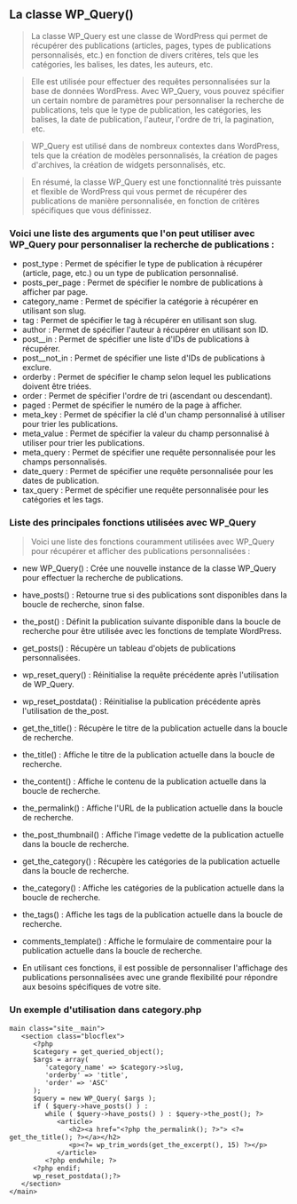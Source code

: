 ## La classe WP_Query()

> La classe WP_Query est une classe de WordPress qui permet de récupérer des publications (articles, pages, types de publications personnalisés, etc.) en fonction de divers critères, tels que les catégories, les balises, les dates, les auteurs, etc.

> Elle est utilisée pour effectuer des requêtes personnalisées sur la base de données WordPress. Avec WP_Query, vous pouvez spécifier un certain nombre de paramètres pour personnaliser la recherche de publications, tels que le type de publication, les catégories, les balises, la date de publication, l'auteur, l'ordre de tri, la pagination, etc.

> WP_Query est utilisé dans de nombreux contextes dans WordPress, tels que la création de modèles personnalisés, la création de pages d'archives, la création de widgets personnalisés, etc.

> En résumé, la classe WP_Query est une fonctionnalité très puissante et flexible de WordPress qui vous permet de récupérer des publications de manière personnalisée, en fonction de critères spécifiques que vous définissez.

### Voici une liste des arguments que l'on peut utiliser avec WP_Query pour personnaliser la recherche de publications :

- post_type : Permet de spécifier le type de publication à récupérer (article, page, etc.) ou un type de publication personnalisé.
- posts_per_page : Permet de spécifier le nombre de publications à afficher par page.
- category_name : Permet de spécifier la catégorie à récupérer en utilisant son slug.
- tag : Permet de spécifier le tag à récupérer en utilisant son slug.
- author : Permet de spécifier l'auteur à récupérer en utilisant son ID.
- post\_\_in : Permet de spécifier une liste d'IDs de publications à récupérer.
- post\_\_not_in : Permet de spécifier une liste d'IDs de publications à exclure.
- orderby : Permet de spécifier le champ selon lequel les publications doivent être triées.
- order : Permet de spécifier l'ordre de tri (ascendant ou descendant).
- paged : Permet de spécifier le numéro de la page à afficher.
- meta_key : Permet de spécifier la clé d'un champ personnalisé à utiliser pour trier les publications.
- meta_value : Permet de spécifier la valeur du champ personnalisé à utiliser pour trier les publications.
- meta_query : Permet de spécifier une requête personnalisée pour les champs personnalisés.
- date_query : Permet de spécifier une requête personnalisée pour les dates de publication.
- tax_query : Permet de spécifier une requête personnalisée pour les catégories et les tags.

### Liste des principales fonctions utilisées avec WP_Query

> Voici une liste des fonctions couramment utilisées avec WP_Query pour récupérer et afficher des publications personnalisées :

- new WP_Query() : Crée une nouvelle instance de la classe WP_Query pour effectuer la recherche de publications.

- have_posts() : Retourne true si des publications sont disponibles dans la boucle de recherche, sinon false.

- the_post() : Définit la publication suivante disponible dans la boucle de recherche pour être utilisée avec les fonctions de template WordPress.

- get_posts() : Récupère un tableau d'objets de publications personnalisées.

- wp_reset_query() : Réinitialise la requête précédente après l'utilisation de WP_Query.

- wp_reset_postdata() : Réinitialise la publication précédente après l'utilisation de the_post.

- get_the_title() : Récupère le titre de la publication actuelle dans la boucle de recherche.

- the_title() : Affiche le titre de la publication actuelle dans la boucle de recherche.

- the_content() : Affiche le contenu de la publication actuelle dans la boucle de recherche.

- the_permalink() : Affiche l'URL de la publication actuelle dans la boucle de recherche.

- the_post_thumbnail() : Affiche l'image vedette de la publication actuelle dans la boucle de recherche.

- get_the_category() : Récupère les catégories de la publication actuelle dans la boucle de recherche.

- the_category() : Affiche les catégories de la publication actuelle dans la boucle de recherche.

- the_tags() : Affiche les tags de la publication actuelle dans la boucle de recherche.

- comments_template() : Affiche le formulaire de commentaire pour la publication actuelle dans la boucle de recherche.

- En utilisant ces fonctions, il est possible de personnaliser l'affichage des publications personnalisées avec une grande flexibilité pour répondre aux besoins spécifiques de votre site.

### Un exemple d'utilisation dans category.php

```
main class="site__main">
   <section class="blocflex">
      <?php
      $category = get_queried_object();
      $args = array(
         'category_name' => $category->slug,
         'orderby' => 'title',
         'order' => 'ASC'
      );
      $query = new WP_Query( $args );
      if ( $query->have_posts() ) :
         while ( $query->have_posts() ) : $query->the_post(); ?>
            <article>
               <h2><a href="<?php the_permalink(); ?>"> <?= get_the_title(); ?></a></h2>
               <p><?= wp_trim_words(get_the_excerpt(), 15) ?></p>
            </article>
         <?php endwhile; ?>
      <?php endif;
      wp_reset_postdata();?>
   </section>
</main>
```
